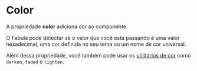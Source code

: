 # Color

A propriedade **color** adiciona cor ao componente.

O Fabula pode detectar se o valor que você está passando é uma valor hexadecimal, uma cor definida no seu tema ou um nome de cor universal. 

Além dessa propriedade, você também pode usar os [utilitários de cor](/docs/utilities/color) como `darken`, `faded` e `lighten`.